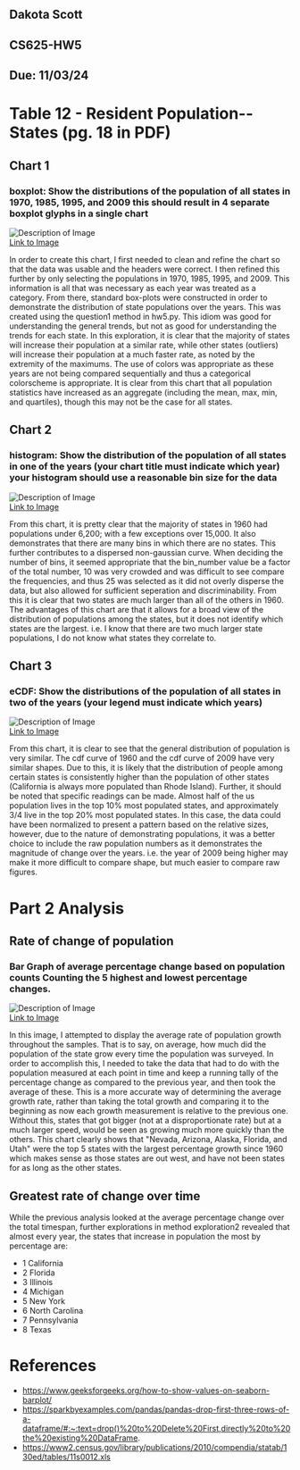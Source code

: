 ## Dakota Scott
## CS625-HW5
## Due: 11/03/24

# Table 12 - Resident Population--States (pg. 18 in PDF)
## Chart 1
### boxplot: Show the distributions of the population of all states in 1970, 1985, 1995, and 2009 this should result in 4 separate boxplot glyphs in a single chart
![Description of Image](Distribution_of_Populations_among_states_Years-1970-1985-1995-2009.png)  
[Link to Image](Distribution_of_Populations_among_states_Years-1970-1985-1995-2009.png)

In order to create this chart, I first needed to clean and refine the chart so that the data was usable and the headers were correct. I then refined this further by only selecting the populations in 1970, 1985, 1995, and 2009. This information is all that was necessary as each year was treated as a category. From there, standard box-plots were constructed in order to demonstrate the distribution of state populations over the years. This was created using the question1 method in hw5.py. This idiom was good for understanding the general trends, but not as good for understanding the trends for each state. In this exploration, it is clear that the majority of states will increase their population at a similar rate, while other states (outliers) will increase their population at a much faster rate, as noted by the extremity of the maximums. The use of colors was appropriate as these years are not being compared sequentially and thus a categorical colorscheme is appropriate. It is clear from this chart that all population statistics have increased as an aggregate (including the mean, max, min, and quartiles), though this may not be the case for all states.

## Chart 2
### histogram: Show the distribution of the population of all states in one of the years (your chart title must indicate which year) your histogram should use a reasonable bin size for the data
![Description of Image](Population_Histogram_in_1960.png)  
[Link to Image](Population_Histogram_in_1960.png)

From this chart, it is pretty clear that the majority of states in 1960 had populations under 6,200; with a few exceptions over 15,000. It also demonstrates that there are many bins in which there are no states. This further contributes to a dispersed non-gaussian curve. When deciding the number of bins, it seemed appropriate that the bin_number value be a factor of the total number, 10 was very crowded and was difficult to see compare the frequencies, and thus 25 was selected as it did not overly disperse the data, but also allowed for sufficient seperation and discriminability. From this it is clear that two states are much larger than all of the others in 1960. The advantages of this chart are that it allows for a broad view of the distribution of populations among the states, but it does not identify which states are the largest. i.e. I know that there are two much larger state populations, I do not know what states they correlate to. 

## Chart 3
### eCDF: Show the distributions of the population of all states in two of the years (your legend must indicate which years)
![Description of Image](Cumulative_Distribution_Frequency_of_Population_among_States_1960_and_2009.png)  
[Link to Image](Cumulative_Distribution_Frequency_of_Population_among_States_1960_and_2009.png)

From this chart, it is clear to see that the general distribution of population is very similar. The cdf curve of 1960 and the cdf curve of 2009 have very similar shapes. Due to this, it is likely that the distribution of people among certain states is consistently higher than the population of other states (California is always more populated than Rhode Island). Further, it should be noted that specific readings can be made. Almost half of the us population lives in the top 10% most populated states, and approximately 3/4 live in the top 20% most populated states. In this case, the data could have been normalized to present a pattern based on the relative sizes, however, due to the nature of demonstrating populations, it was a better choice to include the raw population numbers as it demonstrates the magnitude of change over the years. i.e. the year of 2009 being higher may make it more difficult to compare shape, but much easier to compare raw figures. 

# Part 2 Analysis
## Rate of change of population
### Bar Graph of average percentage change based on population counts Counting the 5 highest and lowest percentage changes.
![Description of Image](Top_5_and_Bottom_5_States_by_Average_Population_Growth_Rate_(1960-Present).png)  
[Link to Image](Top_5_and_Bottom_5_States_by_Average_Population_Growth_Rate_(1960-Present).png)

In this image, I attempted to display the average rate of population growth throughout the samples. That is to say, on average, how much did the population of the state grow every time the population was surveyed. In order to accomplish this, I needed to take the data that had to do with the population measured at each point in time and keep a running tally of the percentage change as compared to the previous year, and then took the average of these. This is a more accurate way of determining the average growth rate, rather than taking the total growth and comparing it to the beginning as now each growth measurement is relative to the previous one. Without this, states that got bigger (not at a disproportionate rate) but at a much larger speed, would be seen as growing much more quickly than the others. This chart clearly shows that "Nevada, Arizona, Alaska, Florida, and Utah" were the top 5 states with the largest percentage growth since 1960 which makes sense as those states are out west, and have not been states for as long as the other states. 

## Greatest rate of change over time
While the previous analysis looked at the average percentage change over the total timespan, further explorations in method exploration2 revealed that almost every year, the states that increase in population the most by percentage are: 
- 1   California
- 2   Florida
- 3   Illinois
- 4   Michigan
- 5   New York
- 6   North Carolina
- 7   Pennsylvania
- 8   Texas

# References
* https://www.geeksforgeeks.org/how-to-show-values-on-seaborn-barplot/
* https://sparkbyexamples.com/pandas/pandas-drop-first-three-rows-of-a-dataframe/#:~:text=drop()%20to%20Delete%20First,directly%20to%20the%20existing%20DataFrame.
* https://www2.census.gov/library/publications/2010/compendia/statab/130ed/tables/11s0012.xls
